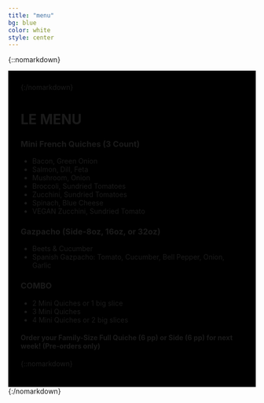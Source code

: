```yaml
---
title: "menu"
bg: blue
color: white
style: center
---
```


{::nomarkdown}
<div style='background-image: url("img/menu/background.jpg");'>
<div style='padding: 5%; text-align: left; display: inline-block; background: black;'>
{:/nomarkdown}

# **LE MENU**


### Mini French Quiches (3 Count)

* Bacon, Green Onion
* Salmon, Dill, Feta
* Mushroom, Onion
* Broccoli, Sundried Tomatoes
* Zucchini, Sundried Tomatoes
* Spinach, Blue Cheese
* VEGAN Zucchini, Sundried Tomato

### Gazpacho (Side-8oz, 16oz, or 32oz)
- Beets & Cucumber
- Spanish Gazpacho: Tomato, Cucumber, Bell Pepper, Onion, Garlic 

### COMBO
- 2 Mini Quiches or 1 big slice
- 3 Mini Quiches
- 4 Mini Quiches or 2 big slices

#### Order your Family-Size Full Quiche (6 pp) or Side (6 pp) for next week! (Pre-orders only)

{::nomarkdown}
</div>
</div>
{:/nomarkdown}
